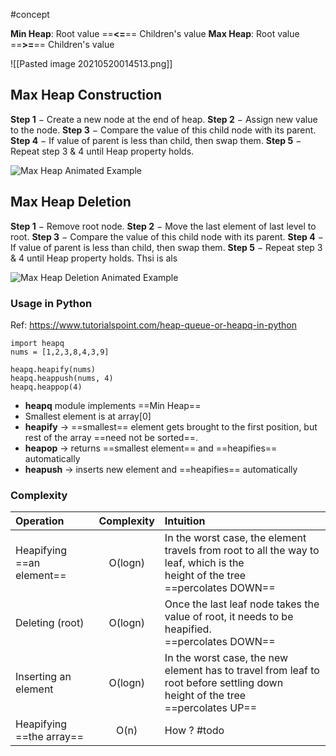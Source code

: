 #concept 

**Min Heap**: Root value ==**<=**== Children's value
**Max Heap**: Root value ==**>=**== Children's value

![[Pasted image 20210520014513.png]]

## Max Heap Construction
**Step 1** − Create a new node at the end of heap.
**Step 2** − Assign new value to the node.
**Step 3** − Compare the value of this child node with its parent.
**Step 4** − If value of parent is less than child, then swap them.
**Step 5** − Repeat step 3 & 4 until Heap property holds.

![Max Heap Animated Example](https://www.tutorialspoint.com/data_structures_algorithms/images/max_heap_animation.gif)

## Max Heap Deletion
**Step 1** − Remove root node.
**Step 2** − Move the last element of last level to root.
**Step 3** − Compare the value of this child node with its parent.
**Step 4** − If value of parent is less than child, then swap them.
**Step 5** − Repeat step 3 & 4 until Heap property holds.
Thsi is als 

![Max Heap Deletion Animated Example](https://www.tutorialspoint.com/data_structures_algorithms/images/max_heap_deletion_animation.gif)

### Usage in Python
Ref: https://www.tutorialspoint.com/heap-queue-or-heapq-in-python



```
import heapq
nums = [1,2,3,8,4,3,9]

heapq.heapify(nums) 		
heapq.heappush(nums, 4)
heapq.heappop(4)
```

- **heapq** module implements ==Min Heap==
- Smallest element is at array[0]
- **heapify** -> ==smallest== element gets brought to the first position, but rest of the array ==need not be sorted==.
- **heapop** -> returns ==smallest element== and ==heapifies== automatically
- **heapush** -> inserts new element and ==heapifies== automatically


### Complexity
| Operation      | Complexity | Intuition     |
| :---        |    :----:   |          :--- |
| Heapifying ==an element==      | O(logn)       | In the worst case, the element travels from root to all the way to leaf, which is the <br> height of the tree <br> ==percolates DOWN== | 
| Deleting (root)      | O(logn)       | Once the last leaf node takes the value of root, it needs to be heapified.  <br> ==percolates DOWN== | 
| Inserting an element      | O(logn)       | In the worst case, the new element has to travel from leaf to root before settling down <br> height of the tree <br> ==percolates UP== | 
| Heapifying ==the array==      | O(n)       | How ? #todo | 